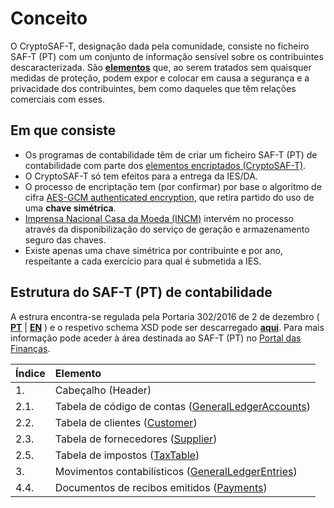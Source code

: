 # Conceito

O CryptoSAF-T, designação dada pela comunidade, consiste no ficheiro SAF-T \(PT\) com um conjunto de informação sensível sobre os contribuintes descaracterizada. São [**elementos**](informacao-tecnica/elementos.md) que, ao serem tratados sem quaisquer medidas de proteção, podem expor e colocar em causa a segurança e a privacidade dos contribuintes, bem como daqueles que têm relações comerciais com esses.

## Em que consiste

* Os programas de contabilidade têm de criar um ficheiro SAF-T \(PT\) de contabilidade com parte dos [elementos encriptados \(CryptoSAF-T\)](informacao-tecnica/elementos.md).
* O CryptoSAF-T só tem efeitos para a entrega da IES/DA.
* O processo de encriptação tem \(por confirmar\) por base o algoritmo de cifra [AES-GCM authenticated encryption,](https://en.wikipedia.org/wiki/Galois/Counter_Mode) que retira partido do uso de uma **chave simétrica**.
* [Imprensa Nacional Casa da Moeda \(INCM\)](https://www.incm.pt/) intervém no processo através da disponibilização do serviço de geração e armazenamento seguro das chaves.
* Existe apenas uma chave simétrica por contribuinte e por ano, respeitante a cada exercício para qual é submetida a IES.

## Estrutura do SAF-T \(PT\) de contabilidade

A estrura encontra-se regulada pela Portaria 302/2016 de 2 de dezembro \( [**PT**](https://info.portaldasfinancas.gov.pt/pt/informacao_fiscal/legislacao/diplomas_legislativos/Documents/Portaria_302_2016.pdf) \| [**EN**](https://info.portaldasfinancas.gov.pt/pt/docs/Portug_tax_system/Documents/Ordinance_No_302_2016_of_the_2nd_December.pdf) \) e o respetivo schema XSD pode ser descarregado [**aqui**](https://info.portaldasfinancas.gov.pt/apps/saft-pt04/saftpt1.04_01.xsd). Para mais informação pode aceder à área destinada ao SAF-T \(PT\) no [Portal das Finanças](https://info.portaldasfinancas.gov.pt/pt/apoio_contribuinte/SAFT_PT/Paginas/news-saf-t-pt.aspx).

| Índice | Elemento |
| :--- | :--- |
| 1. | Cabeçalho \(Header\) |
| 2.1. | Tabela de código de contas \([GeneralLedgerAccounts](informacao-tecnica/elementos.md#2-1-tabela-de-codigos-de-contas-generalledgeraccounts)\) |
| 2.2. | Tabela de clientes \([Customer](informacao-tecnica/elementos.md#2-2-tabela-de-clientes-customer)\) |
| 2.3. | Tabela de fornecedores \([Supplier](informacao-tecnica/elementos.md#2-3-tabela-de-fornecedores-supplier)\) |
| 2.5. | Tabela de impostos \([TaxTable](informacao-tecnica/elementos.md#2-5-tabela-de-impostos-taxtable)\) |
| 3. | Movimentos contabilísticos \([GeneralLedgerEntries](informacao-tecnica/elementos.md#3-tabela-de-movimentos-contabilisticos-generalledgerentries)\) |
| 4.4. | Documentos de recibos emitidos \([Payments](informacao-tecnica/elementos.md#4-4-tabela-de-documentos-de-recibos-emitidos-payments)\) |

